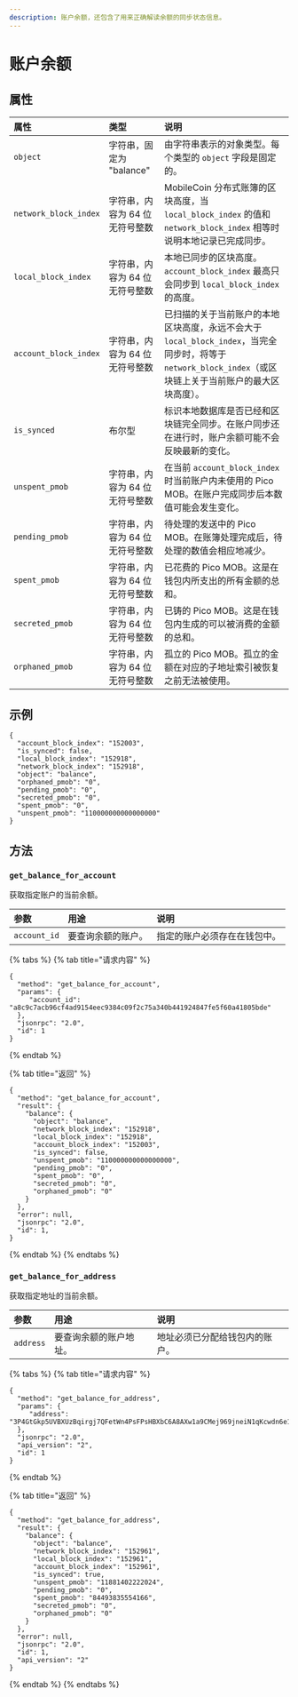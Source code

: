 ```yaml
---
description: 账户余额，还包含了用来正确解读余额的同步状态信息。
---
```


# 账户余额

## 属性

| 属性 | 类型 | 说明 |
| :--- | :--- | :--- |
| `object` | 字符串，固定为 "balance" | 由字符串表示的对象类型。每个类型的 `object` 字段是固定的。 |
| `network_block_index` | 字符串，内容为 64 位无符号整数 | MobileCoin 分布式账簿的区块高度，当 `local_block_index` 的值和 `network_block_index` 相等时说明本地记录已完成同步。 |
| `local_block_index` |字符串，内容为 64 位无符号整数 | 本地已同步的区块高度。`account_block_index` 最高只会同步到 `local_block_index` 的高度。 |
| `account_block_index` |字符串，内容为 64 位无符号整数 | 已扫描的关于当前账户的本地区块高度，永远不会大于 `local_block_index`，当完全同步时，将等于 `network_block_index`（或区块链上关于当前账户的最大区块高度）。 |
| `is_synced` | 布尔型 | 标识本地数据库是否已经和区块链完全同步。在账户同步还在进行时，账户余额可能不会反映最新的变化。 |
| `unspent_pmob` |字符串，内容为 64 位无符号整数 | 在当前 `account_block_index` 时当前账户内未使用的 Pico MOB。在账户完成同步后本数值可能会发生变化。 |
| `pending_pmob` |字符串，内容为 64 位无符号整数 | 待处理的发送中的 Pico MOB。在账簿处理完成后，待处理的数值会相应地减少。 |
| `spent_pmob` |字符串，内容为 64 位无符号整数 | 已花费的 Pico MOB。这是在钱包内所支出的所有金额的总和。 |
| `secreted_pmob` |字符串，内容为 64 位无符号整数 | 已铸的 Pico MOB。这是在钱包内生成的可以被消费的金额的总和。 |
| `orphaned_pmob` |字符串，内容为 64 位无符号整数 | 孤立的 Pico MOB。孤立的金额在对应的子地址索引被恢复之前无法被使用。 |

## 示例


```text
{
  "account_block_index": "152003",
  "is_synced": false,
  "local_block_index": "152918",
  "network_block_index": "152918",
  "object": "balance",
  "orphaned_pmob": "0",
  "pending_pmob": "0",
  "secreted_pmob": "0",
  "spent_pmob": "0",
  "unspent_pmob": "110000000000000000"
}
```

## 方法

### `get_balance_for_account`

获取指定账户的当前余额。

| 参数 | 用途 | 说明 |
| :--- | :--- | :--- |
| `account_id` | 要查询余额的账户。 | 指定的账户必须存在在钱包中。 |

{% tabs %}
{% tab title="请求内容" %}
```text
{
  "method": "get_balance_for_account",
  "params": {
     "account_id": "a8c9c7acb96cf4ad9154eec9384c09f2c75a340b441924847fe5f60a41805bde"
  },
  "jsonrpc": "2.0",
  "id": 1
}
```
{% endtab %}

{% tab title="返回" %}
```text
{
  "method": "get_balance_for_account",
  "result": {
    "balance": {
      "object": "balance",
      "network_block_index": "152918",
      "local_block_index": "152918",
      "account_block_index": "152003",
      "is_synced": false,
      "unspent_pmob": "110000000000000000",
      "pending_pmob": "0",
      "spent_pmob": "0",
      "secreted_pmob": "0",
      "orphaned_pmob": "0"
    }
  },
  "error": null,
  "jsonrpc": "2.0",
  "id": 1,
}
```
{% endtab %}
{% endtabs %}

### `get_balance_for_address`

获取指定地址的当前余额。

| 参数 | 用途 | 说明 |
| :--- | :--- | :--- |
| `address` | 要查询余额的账户地址。 | 地址必须已分配给钱包内的账户。 |

{% tabs %}
{% tab title="请求内容" %}
```text
{
  "method": "get_balance_for_address",
  "params": {
     "address": "3P4GtGkp5UVBXUzBqirgj7QFetWn4PsFPsHBXbC6A8AXw1a9CMej969jneiN1qKcwdn6e1VtD64EruGVSFQ8wHk5xuBHndpV9WUGQ78vV7Z"
  },
  "jsonrpc": "2.0",
  "api_version": "2",
  "id": 1
}
```
{% endtab %}

{% tab title="返回" %}
```text
{
  "method": "get_balance_for_address",
  "result": {
    "balance": {
      "object": "balance",
      "network_block_index": "152961",
      "local_block_index": "152961",
      "account_block_index": "152961",
      "is_synced": true,
      "unspent_pmob": "11881402222024",
      "pending_pmob": "0",
      "spent_pmob": "84493835554166",
      "secreted_pmob": "0",
      "orphaned_pmob": "0"
    }
  },
  "error": null,
  "jsonrpc": "2.0",
  "id": 1,
  "api_version": "2"
}
```
{% endtab %}
{% endtabs %}

